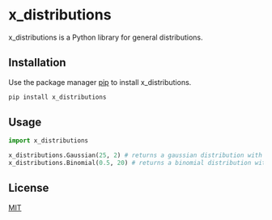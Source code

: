 # x_distributions

x_distributions is a Python library for general distributions.

## Installation

Use the package manager [pip](https://pip.pypa.io/en/stable/) to install x_distributions.

```bash
pip install x_distributions
```

## Usage

```python
import x_distributions

x_distributions.Gaussian(25, 2) # returns a gaussian distribution with mean 25 and standard deviation 2
x_distributions.Binomial(0.5, 20) # returns a binomial distribution with 50% probability of positive outcome in 20 trials
```

## License
[MIT](https://choosealicense.com/licenses/mit/)